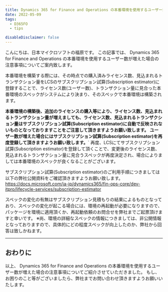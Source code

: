 ```yaml
---
title: Dynamics 365 for Finance and Operations の本番環境を使用するユーザー数が増えた場合の注意事項
date: 2022-05-09
tags:
  - D365FO
  - tips

disableDisclaimer: false
---
```


こんにちは、日本マイクロソフトの福原です。
この記事では、 Dynamics 365 for Finance and Operations の本番環境を使用するユーザー数が増えた場合の注意事項についてご案内致します。
<!-- more -->


本番環境を構築する際には、その時点での購入済みライセンス数、見込まれるトランザクション量をLCSのサブスクリプション試算(Subscription estimator)に登録することで、ライセンス数(ユーザー数)、トランザクション量に見合った本番環境のスペックがシステムにより決まり、そのスペックで本番環境は構築されます。

**本番環境の構築後、追加のライセンスの購入等により、ライセンス数、見込まれるトランザクション量が増えましても、ライセンス数、見込まれるトランザクション量はサブスクリプション試算(Subscription estimator)に自動で反映されないものとなっておりますことをご注意して頂きますようお願い致します。**
**ユーザー数が増えた場合にはサブスクリプション試算(Subscription estimator)を再度登録して頂きますようお願い致します。**`
再度、LCSにてサブスクリプション試算(Subscription estimator)を登録して頂くことで、変更後のライセンス数、見込まれるトランザクション量に見合うスペックが再度決定され、場合によりましては本番環境のスペックが良くなることがございます。


サブスクリプション試算(Subscription estimator)のご利用手順につきましては以下の弊社公開資料をご確認頂きますようお願い致します。
https://docs.microsoft.com/ja-jp/dynamics365/fin-ops-core/dev-itpro/lifecycle-services/subscription-estimator

スペックの変化の有無はサブスクリプション見積もりの結果によるものとなっており、スペックの変化が起こる場合には、環境の再起動が必要になりますので、パッケージを環境に適用頂くか、再起動依頼のお問合せを弊社までご起票頂けますと幸いです。
※尚、環境の詳細なスペックの情報につきましては、非公開情報となっておりますので、具体的にどの程度スペックが向上したのか、弊社から回答は致しかねます。

---
## おわりに  

以上、 Dynamics 365 for Finance and Operations の本番環境を使用するユーザー数が増えた場合の注意事項についてご紹介させていただきました。
もし、お困りのこと等がございましたら、弊社までお問い合わせ頂きますようお願いいたします。
